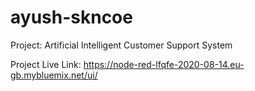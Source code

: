 # ayush-skncoe

Project: Artificial Intelligent Customer Support System

Project Live Link: https://node-red-lfqfe-2020-08-14.eu-gb.mybluemix.net/ui/
